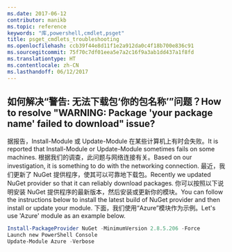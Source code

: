 ```yaml
---
ms.date: 2017-06-12
contributor: manikb
ms.topic: reference
keywords: "库,powershell,cmdlet,psget"
title: psget_cmdlets_troubleshooting
ms.openlocfilehash: ccb39f44e8d11f1e2a912da0c4f18b700e836c91
ms.sourcegitcommit: 75f70c7df01eea5e7a2c16f9a3ab1dd437a1f8fd
ms.translationtype: HT
ms.contentlocale: zh-CN
ms.lasthandoff: 06/12/2017
---
```

## <a name="how-to-resolve-warning-package-your-package-name-failed-to-download-issue"></a><span data-ttu-id="e463a-103">如何解决“警告: 无法下载包‘你的包名称’”问题？</span><span class="sxs-lookup"><span data-stu-id="e463a-103">How to resolve "WARNING: Package 'your package name' failed to download" issue?</span></span>




<span data-ttu-id="e463a-104">据报告，Install-Module 或 Update-Module 在某些计算机上有时会失败。</span><span class="sxs-lookup"><span data-stu-id="e463a-104">It is reported that Install-Module or Update-Module sometimes fails on some machines.</span></span>
<span data-ttu-id="e463a-105">根据我们的调查，此问题与网络连接有关。</span><span class="sxs-lookup"><span data-stu-id="e463a-105">Based on our investigation, it is something to do with the networking connection.</span></span>
<span data-ttu-id="e463a-106">最近，我们更新了 NuGet 提供程序，使其可以可靠地下载包。</span><span class="sxs-lookup"><span data-stu-id="e463a-106">Recently we updated NuGet provider so that it can reliably download packages.</span></span>
<span data-ttu-id="e463a-107">你可以按照以下说明安装 NuGet 提供程序的最新版本，然后安装或更新你的模块。</span><span class="sxs-lookup"><span data-stu-id="e463a-107">You can follow the instructions below to install the latest build of NuGet provider and then install or update your module.</span></span>
<span data-ttu-id="e463a-108">下面，我们使用“Azure”模块作为示例。</span><span class="sxs-lookup"><span data-stu-id="e463a-108">Let's use 'Azure' module as an example below.</span></span>

```powershell
Install-PackageProvider NuGet -MinimumVersion 2.8.5.206 -Force
Launch new PowerShell Console
Update-Module Azure -Verbose
```

